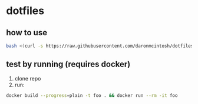 # dotfiles

## how to use

```sh
bash <(curl -s https://raw.githubusercontent.com/daronmcintosh/dotfiles/main/linux-setup.sh)
```

## test by running (requires docker)

1. clone repo
2. run:

```sh
docker build --progress=plain -t foo . && docker run --rm -it foo
```

